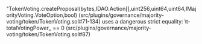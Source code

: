 "TokenVoting.createProposal(bytes,IDAO.Action[],uint256,uint64,uint64,IMajorityVoting.VoteOption,bool) (src/plugins/governance/majority-voting/token/TokenVoting.sol#71-134) uses a dangerous strict equality:
\t- totalVotingPower_ == 0 (src/plugins/governance/majority-voting/token/TokenVoting.sol#87)